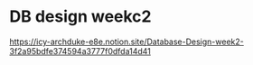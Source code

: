 # DB design weekc2
https://icy-archduke-e8e.notion.site/Database-Design-week2-3f2a95bdfe374594a3777f0dfda14d41
